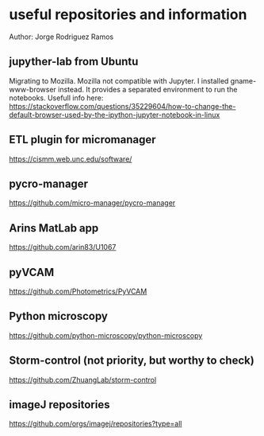 # useful repositories and information

Author: Jorge Rodriguez Ramos

## jupyther-lab from Ubuntu
Migrating to Mozilla. Mozilla not compatible with Jupyter. I installed gname-www-browser instead. It provides a separated environment to run the notebooks.
Usefull info here:
https://stackoverflow.com/questions/35229604/how-to-change-the-default-browser-used-by-the-ipython-jupyter-notebook-in-linux


## ETL plugin for micromanager

https://cismm.web.unc.edu/software/

## pycro-manager

https://github.com/micro-manager/pycro-manager

## Arins MatLab app

https://github.com/arin83/U1067

## pyVCAM

https://github.com/Photometrics/PyVCAM

## Python microscopy

https://github.com/python-microscopy/python-microscopy

## Storm-control (not priority, but worthy to check)

https://github.com/ZhuangLab/storm-control

## imageJ repositories

https://github.com/orgs/imagej/repositories?type=all
